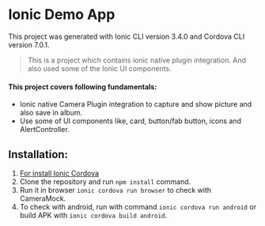 # Ionic Demo App
This project was generated with Ionic CLI version 3.4.0 and Cordova CLI version 7.0.1.

> This is a project which contains ionic native plugin integration.
> And also used some of the Ionic UI components.

#### This project covers following fundamentals:
* Ionic native Camera Plugin integration to capture and show picture and also save in album.
* Use some of UI components like, card, button/fab button, icons and AlertController.

## Installation:
1. [For install Ionic Cordova](https://ionicframework.com/docs/intro/installation/)
2. Clone the repository and run `npm install` command.
3. Run it in browser `ionic cordova run browser` to check with CameraMock.
4. To check with android, run with command `ionic cordova run android` or build APK with `ionic cordova build android`.

